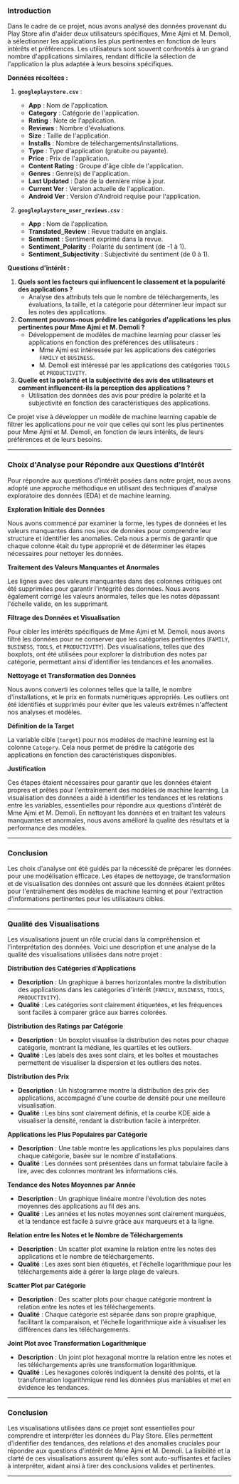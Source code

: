 ### Introduction

Dans le cadre de ce projet, nous avons analysé des données provenant du Play Store afin d'aider deux utilisateurs spécifiques, Mme Ajmi et M. Demoli, à sélectionner les applications les plus pertinentes en fonction de leurs intérêts et préférences. Les utilisateurs sont souvent confrontés à un grand nombre d'applications similaires, rendant difficile la sélection de l'application la plus adaptée à leurs besoins spécifiques.

**Données récoltées :**
1. **`googleplaystore.csv`** :
   - **App** : Nom de l'application.
   - **Category** : Catégorie de l'application.
   - **Rating** : Note de l'application.
   - **Reviews** : Nombre d'évaluations.
   - **Size** : Taille de l'application.
   - **Installs** : Nombre de téléchargements/installations.
   - **Type** : Type d'application (gratuite ou payante).
   - **Price** : Prix de l'application.
   - **Content Rating** : Groupe d'âge cible de l'application.
   - **Genres** : Genre(s) de l'application.
   - **Last Updated** : Date de la dernière mise à jour.
   - **Current Ver** : Version actuelle de l'application.
   - **Android Ver** : Version d'Android requise pour l'application.

2. **`googleplaystore_user_reviews.csv`** :
   - **App** : Nom de l'application.
   - **Translated_Review** : Revue traduite en anglais.
   - **Sentiment** : Sentiment exprimé dans la revue.
   - **Sentiment_Polarity** : Polarité du sentiment (de -1 à 1).
   - **Sentiment_Subjectivity** : Subjectivité du sentiment (de 0 à 1).

**Questions d'intérêt :**
1. **Quels sont les facteurs qui influencent le classement et la popularité des applications ?**
   - Analyse des attributs tels que le nombre de téléchargements, les évaluations, la taille, et la catégorie pour déterminer leur impact sur les notes des applications.
2. **Comment pouvons-nous prédire les catégories d'applications les plus pertinentes pour Mme Ajmi et M. Demoli ?**
   - Développement de modèles de machine learning pour classer les applications en fonction des préférences des utilisateurs :
     - Mme Ajmi est intéressée par les applications des catégories `FAMILY` et `BUSINESS`.
     - M. Demoli est intéressé par les applications des catégories `TOOLS` et `PRODUCTIVITY`.
3. **Quelle est la polarité et la subjectivité des avis des utilisateurs et comment influencent-ils la perception des applications ?**
   - Utilisation des données des avis pour prédire la polarité et la subjectivité en fonction des caractéristiques des applications.

Ce projet vise à développer un modèle de machine learning capable de filtrer les applications pour ne voir que celles qui sont les plus pertinentes pour Mme Ajmi et M. Demoli, en fonction de leurs intérêts, de leurs préférences et de leurs besoins.

---



### Choix d'Analyse pour Répondre aux Questions d'Intérêt

Pour répondre aux questions d'intérêt posées dans notre projet, nous avons adopté une approche méthodique en utilisant des techniques d'analyse exploratoire des données (EDA) et de machine learning.

**Exploration Initiale des Données**

Nous avons commencé par examiner la forme, les types de données et les valeurs manquantes dans nos jeux de données pour comprendre leur structure et identifier les anomalies. Cela nous a permis de garantir que chaque colonne était du type approprié et de déterminer les étapes nécessaires pour nettoyer les données.

**Traitement des Valeurs Manquantes et Anormales**

Les lignes avec des valeurs manquantes dans des colonnes critiques ont été supprimées pour garantir l'intégrité des données. Nous avons également corrigé les valeurs anormales, telles que les notes dépassant l'échelle valide, en les supprimant.

**Filtrage des Données et Visualisation**

Pour cibler les intérêts spécifiques de Mme Ajmi et M. Demoli, nous avons filtré les données pour ne conserver que les catégories pertinentes (`FAMILY`, `BUSINESS`, `TOOLS`, et `PRODUCTIVITY`). Des visualisations, telles que des boxplots, ont été utilisées pour explorer la distribution des notes par catégorie, permettant ainsi d'identifier les tendances et les anomalies.

**Nettoyage et Transformation des Données**

Nous avons converti les colonnes telles que la taille, le nombre d'installations, et le prix en formats numériques appropriés. Les outliers ont été identifiés et supprimés pour éviter que les valeurs extrêmes n'affectent nos analyses et modèles.

**Définition de la Target**

La variable cible (`target`) pour nos modèles de machine learning est la colonne `Category`. Cela nous permet de prédire la catégorie des applications en fonction des caractéristiques disponibles.

**Justification**

Ces étapes étaient nécessaires pour garantir que les données étaient propres et prêtes pour l'entraînement des modèles de machine learning. La visualisation des données a aidé à identifier les tendances et les relations entre les variables, essentielles pour répondre aux questions d'intérêt de Mme Ajmi et M. Demoli. En nettoyant les données et en traitant les valeurs manquantes et anormales, nous avons amélioré la qualité des résultats et la performance des modèles.

---

### Conclusion

Les choix d'analyse ont été guidés par la nécessité de préparer les données pour une modélisation efficace. Les étapes de nettoyage, de transformation et de visualisation des données ont assuré que les données étaient prêtes pour l'entraînement des modèles de machine learning et pour l'extraction d'informations pertinentes pour les utilisateurs cibles.

---

### Qualité des Visualisations

Les visualisations jouent un rôle crucial dans la compréhension et l'interprétation des données. Voici une description et une analyse de la qualité des visualisations utilisées dans notre projet :

**Distribution des Catégories d'Applications**

- **Description** : Un graphique à barres horizontales montre la distribution des applications dans les catégories d'intérêt (`FAMILY`, `BUSINESS`, `TOOLS`, `PRODUCTIVITY`).
- **Qualité** : Les catégories sont clairement étiquetées, et les fréquences sont faciles à comparer grâce aux barres colorées.

**Distribution des Ratings par Catégorie**

- **Description** : Un boxplot visualise la distribution des notes pour chaque catégorie, montrant la médiane, les quartiles et les outliers.
- **Qualité** : Les labels des axes sont clairs, et les boîtes et moustaches permettent de visualiser la dispersion et les outliers des notes.

**Distribution des Prix**

- **Description** : Un histogramme montre la distribution des prix des applications, accompagné d'une courbe de densité pour une meilleure visualisation.
- **Qualité** : Les bins sont clairement définis, et la courbe KDE aide à visualiser la densité, rendant la distribution facile à interpréter.

**Applications les Plus Populaires par Catégorie**

- **Description** : Une table montre les applications les plus populaires dans chaque catégorie, basée sur le nombre d'installations.
- **Qualité** : Les données sont présentées dans un format tabulaire facile à lire, avec des colonnes montrant les informations clés.

**Tendance des Notes Moyennes par Année**

- **Description** : Un graphique linéaire montre l'évolution des notes moyennes des applications au fil des ans.
- **Qualité** : Les années et les notes moyennes sont clairement marquées, et la tendance est facile à suivre grâce aux marqueurs et à la ligne.

**Relation entre les Notes et le Nombre de Téléchargements**

- **Description** : Un scatter plot examine la relation entre les notes des applications et le nombre de téléchargements.
- **Qualité** : Les axes sont bien étiquetés, et l'échelle logarithmique pour les téléchargements aide à gérer la large plage de valeurs.

**Scatter Plot par Catégorie**

- **Description** : Des scatter plots pour chaque catégorie montrent la relation entre les notes et les téléchargements.
- **Qualité** : Chaque catégorie est séparée dans son propre graphique, facilitant la comparaison, et l'échelle logarithmique aide à visualiser les différences dans les téléchargements.

**Joint Plot avec Transformation Logarithmique**

- **Description** : Un joint plot hexagonal montre la relation entre les notes et les téléchargements après une transformation logarithmique.
- **Qualité** : Les hexagones colorés indiquent la densité des points, et la transformation logarithmique rend les données plus maniables et met en évidence les tendances.

---

### Conclusion

Les visualisations utilisées dans ce projet sont essentielles pour comprendre et interpréter les données du Play Store. Elles permettent d'identifier des tendances, des relations et des anomalies cruciales pour répondre aux questions d'intérêt de Mme Ajmi et M. Demoli. La lisibilité et la clarté de ces visualisations assurent qu'elles sont auto-suffisantes et faciles à interpréter, aidant ainsi à tirer des conclusions valides et pertinentes.

---

